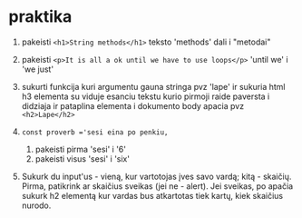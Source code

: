 # praktika

1. pakeisti `<h1>String methods</h1>` teksto 'methods' dali i "metodai"
    
2. pakeisti `<p>It is all a ok until we have to use loops</p>` 'until we' i 'we just'

3. sukurti funkcija kuri argumentu gauna stringa pvz 'lape' ir sukuria html h3 elementa su viduje esanciu tekstu kurio pirmoji raide paversta i didziaja ir pataplina elementa i dokumento body apacia pvz `<h2>Lape</h2>`

4. `const proverb ='sesi eina po penkiu,` 
   1. pakeisti pirma 'sesi' i '6' 
   2. pakeisti visus 'sesi' i 'six'

5.  Sukurk du input'us - vieną, kur vartotojas įves savo vardą; kitą - skaičių. Pirma, patikrink ar skaičius sveikas (jei ne - alert). Jei sveikas, po apačia sukurk h2 elementą kur vardas bus atkartotas tiek kartų, kiek skaičius nurodo.